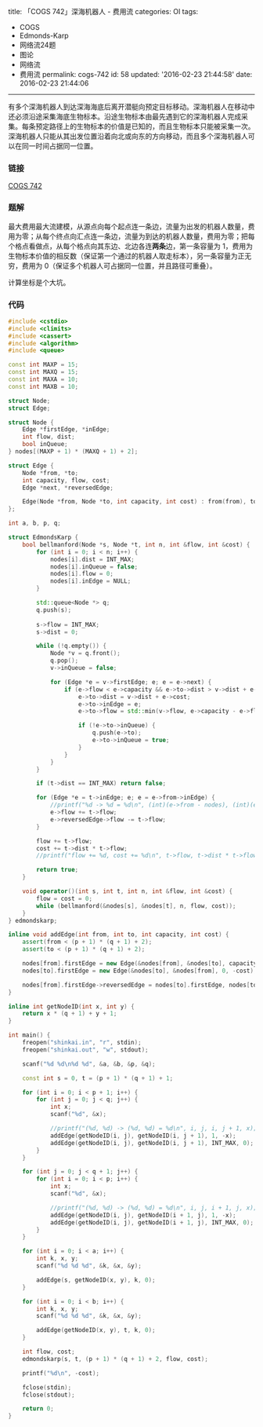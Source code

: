 title: 「COGS 742」深海机器人 - 费用流
categories: OI
tags: 
  - COGS
  - Edmonds-Karp
  - 网络流24题
  - 图论
  - 网络流
  - 费用流
permalink: cogs-742
id: 58
updated: '2016-02-23 21:44:58'
date: 2016-02-23 21:44:06
---

有多个深海机器人到达深海海底后离开潜艇向预定目标移动。深海机器人在移动中还必须沿途采集海底生物标本。沿途生物标本由最先遇到它的深海机器人完成采集。每条预定路径上的生物标本的价值是已知的，而且生物标本只能被采集一次。深海机器人只能从其出发位置沿着向北或向东的方向移动，而且多个深海机器人可以在同一时间占据同一位置。

<!-- more -->

### 链接
[COGS 742](http://cogs.top/cogs/problem/problem.php?pid=742)

### 题解
最大费用最大流建模，从源点向每个起点连一条边，流量为出发的机器人数量，费用为零；从每个终点向汇点连一条边，流量为到达的机器人数量，费用为零；把每个格点看做点，从每个格点向其东边、北边各连**两条**边，第一条容量为 1，费用为生物标本价值的相反数（保证第一个通过的机器人取走标本），另一条容量为正无穷，费用为 0（保证多个机器人可占据同一位置，并且路径可重叠）。

计算坐标是个大坑。

### 代码
```cpp
#include <cstdio>
#include <climits>
#include <cassert>
#include <algorithm>
#include <queue>

const int MAXP = 15;
const int MAXQ = 15;
const int MAXA = 10;
const int MAXB = 10;

struct Node;
struct Edge;

struct Node {
	Edge *firstEdge, *inEdge;
	int flow, dist;
	bool inQueue;
} nodes[(MAXP + 1) * (MAXQ + 1) + 2];

struct Edge {
	Node *from, *to;
	int capacity, flow, cost;
	Edge *next, *reversedEdge;

	Edge(Node *from, Node *to, int capacity, int cost) : from(from), to(to), capacity(capacity), flow(0), cost(cost), next(from->firstEdge) {}
};

int a, b, p, q;

struct EdmondsKarp {
	bool bellmanford(Node *s, Node *t, int n, int &flow, int &cost) {
		for (int i = 0; i < n; i++) {
			nodes[i].dist = INT_MAX;
			nodes[i].inQueue = false;
			nodes[i].flow = 0;
			nodes[i].inEdge = NULL;
		}

		std::queue<Node *> q;
		q.push(s);
		
		s->flow = INT_MAX;
		s->dist = 0;

		while (!q.empty()) {
			Node *v = q.front();
			q.pop();
			v->inQueue = false;

			for (Edge *e = v->firstEdge; e; e = e->next) {
				if (e->flow < e->capacity && e->to->dist > v->dist + e->cost) {
					e->to->dist = v->dist + e->cost;
					e->to->inEdge = e;
					e->to->flow = std::min(v->flow, e->capacity - e->flow);

					if (!e->to->inQueue) {
						q.push(e->to);
						e->to->inQueue = true;
					}
				}
			}
		}

		if (t->dist == INT_MAX) return false;

		for (Edge *e = t->inEdge; e; e = e->from->inEdge) {
			//printf("%d -> %d = %d\n", (int)(e->from - nodes), (int)(e->to - nodes), t->flow);
			e->flow += t->flow;
			e->reversedEdge->flow -= t->flow;
		}

		flow += t->flow;
		cost += t->dist * t->flow;
		//printf("flow += %d, cost += %d\n", t->flow, t->dist * t->flow);

		return true;
	}

	void operator()(int s, int t, int n, int &flow, int &cost) {
		flow = cost = 0;
		while (bellmanford(&nodes[s], &nodes[t], n, flow, cost));
	}
} edmondskarp;

inline void addEdge(int from, int to, int capacity, int cost) {
	assert(from < (p + 1) * (q + 1) + 2);
	assert(to < (p + 1) * (q + 1) + 2);

	nodes[from].firstEdge = new Edge(&nodes[from], &nodes[to], capacity, cost);
	nodes[to].firstEdge = new Edge(&nodes[to], &nodes[from], 0, -cost);

	nodes[from].firstEdge->reversedEdge = nodes[to].firstEdge, nodes[to].firstEdge->reversedEdge = nodes[from].firstEdge;
}

inline int getNodeID(int x, int y) {
	return x * (q + 1) + y + 1;
}

int main() {
	freopen("shinkai.in", "r", stdin);
	freopen("shinkai.out", "w", stdout);

	scanf("%d %d\n%d %d", &a, &b, &p, &q);

	const int s = 0, t = (p + 1) * (q + 1) + 1;

	for (int i = 0; i < p + 1; i++) {
		for (int j = 0; j < q; j++) {
			int x;
			scanf("%d", &x);

			//printf("(%d, %d) -> (%d, %d) = %d\n", i, j, i, j + 1, x);
			addEdge(getNodeID(i, j), getNodeID(i, j + 1), 1, -x);
			addEdge(getNodeID(i, j), getNodeID(i, j + 1), INT_MAX, 0);
		}
	}

	for (int j = 0; j < q + 1; j++) {
		for (int i = 0; i < p; i++) {
			int x;
			scanf("%d", &x);

			//printf("(%d, %d) -> (%d, %d) = %d\n", i, j, i + 1, j, x);
			addEdge(getNodeID(i, j), getNodeID(i + 1, j), 1, -x);
			addEdge(getNodeID(i, j), getNodeID(i + 1, j), INT_MAX, 0);
		}
	}

	for (int i = 0; i < a; i++) {
		int k, x, y;
		scanf("%d %d %d", &k, &x, &y);

		addEdge(s, getNodeID(x, y), k, 0);
	}

	for (int i = 0; i < b; i++) {
		int k, x, y;
		scanf("%d %d %d", &k, &x, &y);

		addEdge(getNodeID(x, y), t, k, 0);
	}

	int flow, cost;
	edmondskarp(s, t, (p + 1) * (q + 1) + 2, flow, cost);

	printf("%d\n", -cost);

	fclose(stdin);
	fclose(stdout);

	return 0;
}
```